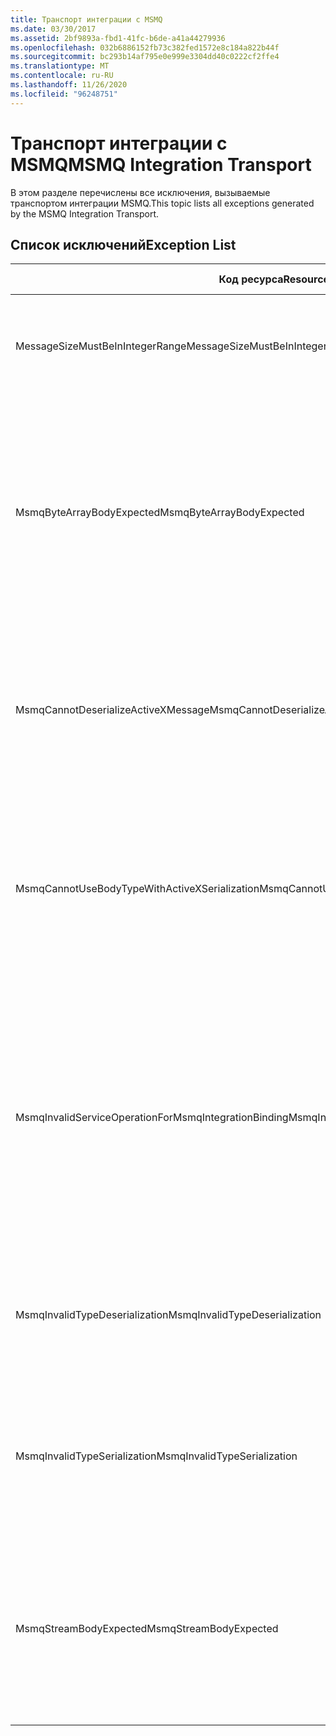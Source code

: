 ```yaml
---
title: Транспорт интеграции с MSMQ
ms.date: 03/30/2017
ms.assetid: 2bf9893a-fbd1-41fc-b6de-a41a44279936
ms.openlocfilehash: 032b6886152fb73c382fed1572e8c184a822b44f
ms.sourcegitcommit: bc293b14af795e0e999e3304dd40c0222cf2ffe4
ms.translationtype: MT
ms.contentlocale: ru-RU
ms.lasthandoff: 11/26/2020
ms.locfileid: "96248751"
---
```

# <a name="msmq-integration-transport"></a><span data-ttu-id="b01a6-102">Транспорт интеграции с MSMQ</span><span class="sxs-lookup"><span data-stu-id="b01a6-102">MSMQ Integration Transport</span></span>

<span data-ttu-id="b01a6-103">В этом разделе перечислены все исключения, вызываемые транспортом интеграции MSMQ.</span><span class="sxs-lookup"><span data-stu-id="b01a6-103">This topic lists all exceptions generated by the MSMQ Integration Transport.</span></span>  
  
## <a name="exception-list"></a><span data-ttu-id="b01a6-104">Список исключений</span><span class="sxs-lookup"><span data-stu-id="b01a6-104">Exception List</span></span>  
  
|<span data-ttu-id="b01a6-105">Код ресурса</span><span class="sxs-lookup"><span data-stu-id="b01a6-105">Resource Code</span></span>|<span data-ttu-id="b01a6-106">Строка ресурса</span><span class="sxs-lookup"><span data-stu-id="b01a6-106">Resource String</span></span>|  
|-------------------|---------------------|  
|<span data-ttu-id="b01a6-107">MessageSizeMustBeInIntegerRange</span><span class="sxs-lookup"><span data-stu-id="b01a6-107">MessageSizeMustBeInIntegerRange</span></span>|<span data-ttu-id="b01a6-108">Эта фабрика помещает сообщения в буфер, поэтому размер сообщений должен лежать в диапазоне целого числа.</span><span class="sxs-lookup"><span data-stu-id="b01a6-108">This factory buffers messages, so the message sizes must be in the range of an integer value.</span></span>|  
|<span data-ttu-id="b01a6-109">MsmqByteArrayBodyExpected</span><span class="sxs-lookup"><span data-stu-id="b01a6-109">MsmqByteArrayBodyExpected</span></span>|<span data-ttu-id="b01a6-110">Обнаружено несоответствие между указанным форматом сериализации и телом MSMQ-сообщения.</span><span class="sxs-lookup"><span data-stu-id="b01a6-110">A mismatch occurred between the specified serialization format and the body of the MSMQ message.</span></span> <span data-ttu-id="b01a6-111">Невозможно отправить или получить сообщение.</span><span class="sxs-lookup"><span data-stu-id="b01a6-111">The message cannot be sent or received.</span></span> <span data-ttu-id="b01a6-112">Формат сериализации ByteArray требует, чтобы тело MSMQ-сообщения имело тип byte[].</span><span class="sxs-lookup"><span data-stu-id="b01a6-112">The serialization format ByteArray requires the body of the MSMQ message to be of type byte[].</span></span>|  
|<span data-ttu-id="b01a6-113">MsmqCannotDeserializeActiveXMessage</span><span class="sxs-lookup"><span data-stu-id="b01a6-113">MsmqCannotDeserializeActiveXMessage</span></span>|<span data-ttu-id="b01a6-114">Произошла ошибка сериализации ActiveX.</span><span class="sxs-lookup"><span data-stu-id="b01a6-114">An ActiveX serialization error occurred.</span></span> <span data-ttu-id="b01a6-115">Невозможно отправить или получить сообщение.</span><span class="sxs-lookup"><span data-stu-id="b01a6-115">The message cannot be sent or received.</span></span> <span data-ttu-id="b01a6-116">Указанный тип variant тела не соответствует фактическому телу MSMQ-сообщения.</span><span class="sxs-lookup"><span data-stu-id="b01a6-116">The specified variant type for the body does not match the actual MSMQ message body.</span></span>|  
|<span data-ttu-id="b01a6-117">MsmqCannotUseBodyTypeWithActiveXSerialization</span><span class="sxs-lookup"><span data-stu-id="b01a6-117">MsmqCannotUseBodyTypeWithActiveXSerialization</span></span>|<span data-ttu-id="b01a6-118">Обнаружено несоответствие свойств сообщения.</span><span class="sxs-lookup"><span data-stu-id="b01a6-118">The properties of the message are mismatched.</span></span> <span data-ttu-id="b01a6-119">Невозможно отправить или получить сообщение.</span><span class="sxs-lookup"><span data-stu-id="b01a6-119">The message cannot be sent or received.</span></span> <span data-ttu-id="b01a6-120">Задать свойство сообщения BodyType невозможно, если используется формат сериализации ActiveX.</span><span class="sxs-lookup"><span data-stu-id="b01a6-120">The BodyType message property cannot be specified if the ActiveX serialization format is used.</span></span>|  
|<span data-ttu-id="b01a6-121">MsmqInvalidServiceOperationForMsmqIntegrationBinding</span><span class="sxs-lookup"><span data-stu-id="b01a6-121">MsmqInvalidServiceOperationForMsmqIntegrationBinding</span></span>|<span data-ttu-id="b01a6-122">Сбой при проверке MsmqIntegrationBinding.</span><span class="sxs-lookup"><span data-stu-id="b01a6-122">The MsmqIntegrationBinding validation failed.</span></span> <span data-ttu-id="b01a6-123">Запуск конечной точки службы невозможен.</span><span class="sxs-lookup"><span data-stu-id="b01a6-123">The service endpoint cannot be started.</span></span> <span data-ttu-id="b01a6-124">Указанная привязка не поддерживает сигнатуру метода для указанной операции службы в указанном контракте.</span><span class="sxs-lookup"><span data-stu-id="b01a6-124">The specified binding does not support the method signature for the specified service operation in the specified contract.</span></span> <span data-ttu-id="b01a6-125">Исправьте операцию службы, чтобы она использовала MsmqIntegrationBinding.</span><span class="sxs-lookup"><span data-stu-id="b01a6-125">Correct the service operation to use the MsmqIntegrationBinding.</span></span>|  
|<span data-ttu-id="b01a6-126">MsmqInvalidTypeDeserialization</span><span class="sxs-lookup"><span data-stu-id="b01a6-126">MsmqInvalidTypeDeserialization</span></span>|<span data-ttu-id="b01a6-127">При сериализации ActiveX произошел сбой, так как не распознан формат сериализации.</span><span class="sxs-lookup"><span data-stu-id="b01a6-127">The ActiveX serialization failed because the serialization format cannot be recognized.</span></span> <span data-ttu-id="b01a6-128">Невозможно отправить или получить сообщение.</span><span class="sxs-lookup"><span data-stu-id="b01a6-128">The message cannot be sent or received.</span></span>|  
|<span data-ttu-id="b01a6-129">MsmqInvalidTypeSerialization</span><span class="sxs-lookup"><span data-stu-id="b01a6-129">MsmqInvalidTypeSerialization</span></span>|<span data-ttu-id="b01a6-130">Тип variant не распознан.</span><span class="sxs-lookup"><span data-stu-id="b01a6-130">The variant type is not recognized.</span></span> <span data-ttu-id="b01a6-131">При сериализации ActiveX произошел сбой.</span><span class="sxs-lookup"><span data-stu-id="b01a6-131">The ActiveX serialization failed.</span></span> <span data-ttu-id="b01a6-132">Невозможно отправить или получить сообщение.</span><span class="sxs-lookup"><span data-stu-id="b01a6-132">The message cannot be sent or received.</span></span> <span data-ttu-id="b01a6-133">Указанный тип variant не поддерживается.</span><span class="sxs-lookup"><span data-stu-id="b01a6-133">The specified variant type is not supported.</span></span>|  
|<span data-ttu-id="b01a6-134">MsmqStreamBodyExpected</span><span class="sxs-lookup"><span data-stu-id="b01a6-134">MsmqStreamBodyExpected</span></span>|<span data-ttu-id="b01a6-135">Обнаружено несоответствие между форматом сериализации и содержимым тела.</span><span class="sxs-lookup"><span data-stu-id="b01a6-135">Mismatch between serialization format and body content.</span></span> <span data-ttu-id="b01a6-136">Невозможно отправить или получить сообщение.</span><span class="sxs-lookup"><span data-stu-id="b01a6-136">Message cannot be sent or received.</span></span> <span data-ttu-id="b01a6-137">В режиме сериализации потока можно отправлять или получать только тела типа stream.</span><span class="sxs-lookup"><span data-stu-id="b01a6-137">Only a body of type stream can be sent or received using the stream serialization mode.</span></span>|

